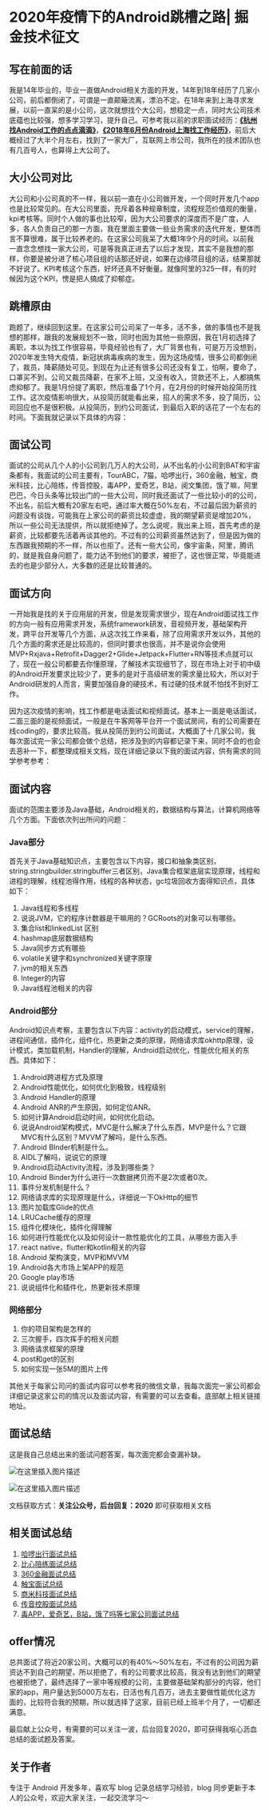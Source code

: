 # 2020年疫情下的Android跳槽之路| 掘金技术征文

## 写在前面的话

我是14年毕业的，毕业一直做Android相关方面的开发，14年到18年经历了几家小公司，前后都倒闭了，可谓是一直颠簸流离，漂泊不定。在18年来到上海寻求发展，以前一直呆的是小公司，这次就想找个大公司，想稳定一点，同时大公司技术底蕴也比较强，想多学习学习，提升自己。可参考我以前的求职面试经历：[**《杭州找Android工作的点点滴滴》**](https://juejin.im/post/590b1abe2f301e00582f26e8)，[**《2018年6月份Android上海找工作经历》**](https://juejin.im/post/5b43f2e06fb9a04fbe12c222)，前后大概经过了大半个月左右，找到了一家大厂，互联网上市公司，我所在的技术团队也有几百号人，也算得上大公司了。

## 大小公司对比

大公司和小公司真的不一样，我以前一直在小公司做开发，一个同时开发几个app也是比较常见的。在大公司里面，充斥着各种规章制度，流程规范价值观的衡量，kpi考核等。同时个人做的事也比较窄，因为大公司要求的深度而不是广度，人多，各人负责自己的那一方面，我在里面主要做一些业务需求的迭代开发，整体而言不算很难，属于比较养老的。在这家公司我呆了大概1年9个月的时间。以前我一直念念想找一家大公司，可是等我真正进去了以后才发现，其实不是我想的那样，你要是被分进了核心项目组的话那还好说，如果在边缘项目组的话，结果那就不好说了。KPI考核这个东西，好坏还真不好衡量。就像阿里的325一样，有的时候因为这个KPI，愣是把人搞成了抑郁症。

## 跳槽原由

跑题了，继续回到这里。在这家公司公司呆了一年多，活不多，做的事情也不是我想的那样，跟我的发展规划不一致，同时也因为其他一些原因，我在1月初选择了离职，本以为找工作很容易，毕竟经验也有了，大厂背景也有，可是万万没想到，2020年发生特大疫情，新冠状病毒疾病的发生，因为这场疫情，很多公司都倒闭了，裁员，降薪随处可见。到现在为止还有很多公司还没有复工，怕啊，要命了，口罩买不到，公司又裁员降薪，在家不上班，又没有收入，贷款还不上，人都搞焦虑抑郁了。我是1月份提了离职，然后准备了1个月，在2月份的时候开始投简历找工作。这次疫情影响很大，从投简历就能看出来，招人的需求不多，投了简历，公司回应也不是很积极。从投简历，到约公司面试，到最后入职的话花了一个左右的时间。下面我就记录以下具体的内容：

## 面试公司

面试的公司从几个人的小公司到几万人的大公司，从不出名的小公司到BAT和宇宙条都有，我面试的公司主要有，TourABC，7猫，哈啰出行，360金融，触宝，商米科技，比心陪练，传音控股，毒APP，爱奇艺，B站，阅文集团，饿了嘛，阿里巴巴，今日头条等比较出门的一些大公司，同时我还面试了一些比较小的的公司，不出名，前后大概有20家左右吧，通过率大概在50%左右，不过最后因为薪资的问题没有谈拢，可能我在上家公司的薪资比较虚虚，我的期望薪资是增加20%，所以一些公司无法提供，所以就拒绝掉了。怎么说呢，我出来上班，首先考虑的是薪资，比较都要先活着再谈其他的。不过有的公司薪资虽然达到了，但是因为做的东西跟我预期的不一样，所以也拒了。还有一些大公司，像宇宙条，阿里，腾讯的，就是我自身问题了，能力达不到他们的要求，被拒了，这也很正常，毕竟能进去的也是少部分人，大多数的还是比较普通的。

## 面试方向

一开始我是找的关于应用层的开发，但是发现需求很少，现在Android面试找工作的方向一般有应用需求开发，系统framework研发，音视频开发，基础架构开发，跨平台开发等几个方面，从这次找工作来看，除了应用需求开发以外，其他的几个方面的需求还是比较高的，但同时要求也很高，并不是说你会使用MVP+Rxjava+Retrofit+Dagger2+Glide+Jetpack+Flutter+RN等技术点就可以了，现在一般公司都要去你懂原理，了解技术实现细节了，现在市场上对于初中级的Android开发要求比较少了，更多的是对于高级研发的需求量比较大，所以对于Android研发的人而言，需要加强自身的硬技术，有过硬的技术就不怕找不到好工作。

因为这次疫情的影响，找工作都是电话面试和视频面试。基本上一面是电话面试，二面三面的是视频面试，一般是在牛客网等平台开一个面试房间，有的公司需要在线coding的，要求比较高。我从投简历到约公司面试，大概面了十几家公司，我每次面试完一家公司都会做个总结，把涉及到的内容都记录下来，同时不会的也会去恶补一下，都整理成相关文档，现在详细记录以下我的面试内容，供有需求的同学参考参考：

## 面试内容

面试的范围主要涉及Java基础，Android相关的，数据结构与算法，计算机网络等几个方面。下面依次列出所问的问题：

### Java部分

首先关于Java基础知识点，主要包含以下内容，接口和抽象类区别，string.stringbuilder.stringbuffer三者区别，Java集合框架底层实现原理，线程和进程的理解，线程池得作用，线程的各种状态，gc垃圾回收方面得知识点，具体如下：

1. Java线程和多线程
2. 说说JVM，它的程序计数器是干嘛用的？GCRoots的对象可以有哪些。
3. 集合list和linkedList 区别
4. hashmap底层数据结构
5. Java同步方式有哪些
6. volatile关键字和synchronized关键字原理
7. jvm的相关东西
8. Integer的内容
9. Java线程池相关的内容

### Android部分

Android知识点考察，主要包含以下内容：activity的启动模式，service的理解，进程间通信，插件化，组件化，热更新之类的原理，网络请求库okhttp原理，设计模式，类加载机制，Handler的理解，Android启动优化，性能优化相关的东西。具体如下：

1. Android跨进程方式及原理
2. Android性能优化，如何优化到极致，线程级别
3. Android Handler的原理
4. Android ANR的产生原因，如何定位ANR。
5. 如何计算Android启动时间，如何优化启动。
6. 说说Android架构模式，MVC是什么解决了什么东西，MVP是什么？它跟MVC有什么区别？MVVM了解吗，是什么东西。
7. Android BInder机制是什么。
8. AIDL了解吗，说说它的原理
9. Android启动Activity流程，涉及到哪些类？
10. Android Binder为什么进行一次数据拷贝而不是2次或者0次。
11. 事件分发机制是什么？
12. 网络请求库的实现原理是什么，详细说一下OkHttp的细节
13. 图片加载库Glide的优点
14. LRUCache缓存的原理
15. 组件化模块化，插件化得理解
16. 如何进行性能优化以及如何设计一款性能优化的工具，从哪些方面入手
17. react native，flutter和kotlin相关的内容
18. Android 架构演变，MVP和MVVM
19. Android各大市场上架APP的规范
20. Google play市场
21. 说说组件化和插件化，热更新技术原理

### 网络部分

1. 你的项目架构是怎样的
2. 三次握手，四次挥手的相关问题
3. 网络请求框架的原理
4. post和get的区别
5. 如何实现一张5M的图片上传

其他关于每家公司问的面试内容可以参考我的微信文章，我每次面完一家公司都会详细记录这家公司的情况以及面试内容，有需要的可以去查看。底部献上相关链接地址。

## 面试总结

这是我自己总结出来的面试问题答案，每次面完都会查漏补缺。

![在这里插入图片描述](https://user-gold-cdn.xitu.io/2020/3/29/1712466a6c4a26c3?imageView2/0/w/1280/h/960/format/webp/ignore-error/1)





![在这里插入图片描述](https://user-gold-cdn.xitu.io/2020/3/29/1712466a703dc230?imageView2/0/w/1280/h/960/format/webp/ignore-error/1)



文档获取方式：**关注公众号，后台回复：2020** 即可获取相关文档

## 相关面试总结

1. [哈啰出行面试总结](https://mp.weixin.qq.com/s/WS5C4fZvLMaGq_M3uear6A)
2. [比心陪练面试总结](https://mp.weixin.qq.com/s/WS5C4fZvLMaGq_M3uear6A)
3. [360金融面试总结](https://mp.weixin.qq.com/s/sJMTdRQW4cIQqvVzoykjog)
4. [触宝面试总结](https://mp.weixin.qq.com/s/_rlvOsVYMqd_rlh0VlZzRA)
5. [商米科技面试总结](https://mp.weixin.qq.com/s/btYYZzxQathBCV_auzmsOA)
6. [传音控股面试总结](https://mp.weixin.qq.com/s/btYYZzxQathBCV_auzmsOA)
7. [毒APP，爱奇艺，B站，饿了吗等七家公司面试总结](https://mp.weixin.qq.com/s/og_jhGbTohI5jvx2wBo5Jg)

## offer情况

总共面试了将近20家公司，大概可以的有40%～50%左右，不过有的公司因为薪资达不到自己的期望，所以拒绝了，有的公司要求比较高，我没有达到他们的期望也被拒绝了，最终选择了一家中等规模的公司，主要做基础架构部分的内容，他们家的app，用户量达到5000万左右，日活也有几百万，进去主要做性能优化这方面的，比较符合我的预期，所以就选择了这家，目前已经上班半个月了，一切都还满意。

最后献上公众号，有需要的可以关注一波，后台回复2020，即可获得我呕心沥血总结的面试题及答案。

## 关于作者

专注于 Android 开发多年，喜欢写 blog 记录总结学习经验，blog 同步更新于本人的公众号，欢迎大家关注，一起交流学习～